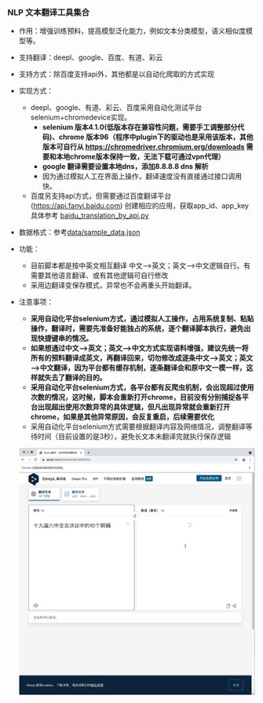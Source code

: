 ### NLP 文本翻译工具集合
- 作用：增强训练预料，提高模型泛化能力，例如文本分类模型，语义相似度模型等。
- 支持翻译：deepl、google、百度、有道、彩云
- 支持方式：除百度支持api外，其他都是以自动化爬取的方式实现
- 实现方式：
  - deepl、google、有道、彩云、百度采用自动化测试平台selenium+chromedevice实现。
    - **selenium 版本4.1.0(低版本存在兼容性问题，需要手工调整部分代码)、chrome 版本96（程序中plugin下的驱动也是采用该版本，其他版本可自行从 https://chromedriver.chromium.org/downloads 需要和本地chrome版本保持一致，无法下载可通过vpn代理）**
    - **google 翻译需要设置本地dns，添加8.8.8.8 dns 解析**
    - 因为通过模拟人工在界面上操作，翻译速度没有直接通过接口调用快。
  - 百度另支持api方式，但需要通过百度翻译平台(https://api.fanyi.baidu.com) 创建相应的应用，获取app_id、app_key具体参考 <font color = "red">[baidu_translation_by_api.py](baidu_translation_by_api.py)</font>
- 数据格式：参考[data/sample_data.json](data/sample_data.json )  
- 功能：
  - 目前脚本都是按中英文相互翻译 中文——>英文；英文——>中文逻辑自行。有需要其他语言翻译、或有其他逻辑可自行修改
  - 采用边翻译变保存模式，异常也不会再重头开始翻译。
- 注意事项：
  - **采用自动化平台selenium方式，通过模拟人工操作，占用系统复制、粘贴操作，翻译时，需要先准备好能独占的系统，逐个翻译脚本执行，避免出现快捷键串的情况。**
  - **如果想通过中文——>英文；英文——>中文方式实现语料增强，建议先统一将所有的预料翻译成英文，再翻译回来，切勿修改成逐条中文——>英文；英文——>中文翻译，因为平台都有缓存机制，逐条翻译会和原中文一模一样，这样就失去了翻译的目的。**
  - **采用自动化平台selenium方式，各平台都有反爬虫机制，会出现超过使用次数的情况，这时候，脚本会重新打开chrome，目前没有分别捕捉各平台出现超出使用次数异常的具体逻辑，但凡出现异常就会重新打开chrome，如果是其他异常原因，会反复重启，后续需要优化**
  - 采用自动化平台selenium方式需要根据翻译内容及网络情况，调整翻译等待时间（目前设置的是3秒），避免长文本未翻译完就执行保存逻辑
  
  ![deepl自动化翻译](../../../resources/images/translation.gif)  




